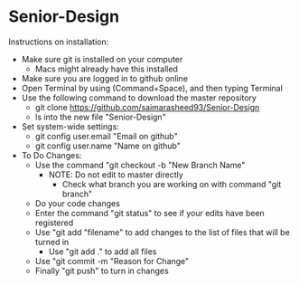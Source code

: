 # Senior-Design

Instructions on installation:
- Make sure git is installed on your computer
	- Macs might already have this installed
- Make sure you are logged in to github online
- Open Terminal by using (Command+Space), and then typing Terminal
- Use the following command to download the master repository
	- git clone https://github.com/saimarasheed93/Senior-Design
	- ls into the new file "Senior-Design"
- Set system-wide settings:
	- git config user.email "Email on github"
	- git config user.name "Name on github"
- To Do Changes:
	- Use the command "git checkout -b "New Branch Name"
		- NOTE: Do not edit to master directly
			- Check what branch you are working on with command
				"git branch"
	- Do your code changes
	- Enter the command "git status" to see if your edits have been registered
	- Use "git add "filename" to add changes to the list of files that will be turned in
		- Use "git add ." to add all files
	- Use "git commit -m "Reason for Change" 
	- Finally "git push" to turn in changes

